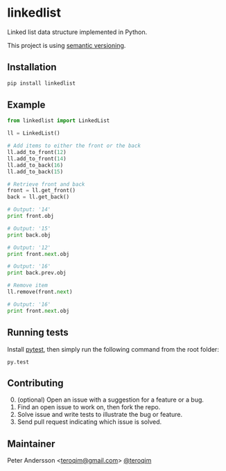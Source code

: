 linkedlist
==========
Linked list data structure implemented in Python.

This project is using [semantic versioning](http://semver.org/).

Installation
------------

```python
pip install linkedlist
```

Example
-------
```python
from linkedlist import LinkedList

ll = LinkedList()

# Add items to either the front or the back
ll.add_to_front(12)
ll.add_to_front(14)
ll.add_to_back(16)
ll.add_to_back(15)

# Retrieve front and back
front = ll.get_front()
back = ll.get_back()

# Output: '14'
print front.obj

# Output: '15'
print back.obj

# Output: '12'
print front.next.obj

# Output: '16'
print back.prev.obj

# Remove item
ll.remove(front.next)

# Output: '16'
print front.next.obj
```

Running tests
-------------
Install [pytest](http://pytest.org/latest/getting-started.html),
then simply run the following command from the root folder:

```
py.test
```
Contributing
------------
0. (optional) Open an issue with a suggestion for a feature or a bug.
1. Find an open issue to work on, then fork the repo.
2. Solve issue and write tests to illustrate the bug or feature.
3. Send pull request indicating which issue is solved.

Maintainer
----------
Peter Andersson \<teroqim@gmail.com\> [@teroqim](https://github.com/teroqim)

